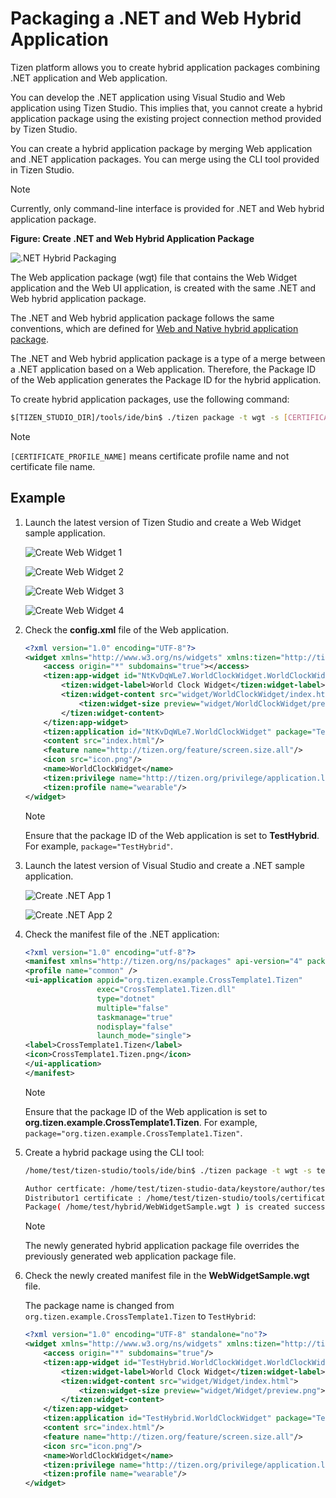 # Packaging a .NET and Web Hybrid Application

Tizen platform allows you to create hybrid application packages combining .NET application and Web application.

You can develop the .NET application using Visual Studio and Web application using Tizen Studio. This implies that, you cannot create a hybrid application package using the existing project connection method provided by Tizen Studio.

You can create a hybrid application package by merging Web application and .NET application packages. You can merge using the CLI tool provided in Tizen Studio.

> [!NOTE]
> Currently, only command-line interface is provided for .NET and Web hybrid application package.

**Figure: Create .NET and Web Hybrid Application Package**

![.NET Hybrid Packaging](./media/net_hybrid_packaging_cs.png)

The Web application package (wgt) file that contains the Web Widget application and the Web UI application, is created with the same .NET and Web hybrid application package.

The .NET and Web hybrid application package follows the same conventions, which are defined for [Web and Native hybrid application package](../../web/index.md#hybrid-application-package).

The .NET and Web hybrid application package is a type of a merge between a .NET application based on a Web application. Therefore, the Package ID of the Web application generates the Package ID for the hybrid application.

To create hybrid application packages, use the following command:

```bash
$[TIZEN_STUDIO_DIR]/tools/ide/bin$ ./tizen package -t wgt -s [CERTIFICATE_PROFILE_NAME] -r [TPK_FILE_PATH] -- [WGT_FILE_PATH]
```

> [!Note]
> `[CERTIFICATE_PROFILE_NAME]` means certificate profile name and not certificate file name.

## Example

1. Launch the latest version of Tizen Studio and create a Web Widget sample application.

    ![Create Web Widget 1](./media/create_web_sample_cs_1.png)

    ![Create Web Widget 2](./media/create_web_sample_cs_2.png)

    ![Create Web Widget 3](./media/create_web_sample_cs_3.png)

    ![Create Web Widget 4](./media/create_web_sample_cs_4.png)

2. Check the **config.xml** file of the Web application.

    ```xml
    <?xml version="1.0" encoding="UTF-8"?>
    <widget xmlns="http://www.w3.org/ns/widgets" xmlns:tizen="http://tizen.org/ns/widgets" id="http://yourdomain/WorldClockWidget" version="1.0.0" viewmodes="maximized">
        <access origin="*" subdomains="true"></access>
        <tizen:app-widget id="NtKvDqWLe7.WorldClockWidget.WorldClockWidget" primary="true">
            <tizen:widget-label>World Clock Widget</tizen:widget-label>
            <tizen:widget-content src="widget/WorldClockWidget/index.html">
                <tizen:widget-size preview="widget/WorldClockWidget/preview.png">2x2</tizen:widget-size>
            </tizen:widget-content>
        </tizen:app-widget>
        <tizen:application id="NtKvDqWLe7.WorldClockWidget" package="TestHybrid" required_version="2.3.2"/>
        <content src="index.html"/>
        <feature name="http://tizen.org/feature/screen.size.all"/>
		<icon src="icon.png"/>
		<name>WorldClockWidget</name>
		<tizen:privilege name="http://tizen.org/privilege/application.launch"/>
		<tizen:profile name="wearable"/>
    </widget>
    ```
    > [!NOTE]
	> Ensure that the package ID of the Web application is set to **TestHybrid**. For example, `package="TestHybrid"`.

3. Launch the latest version of Visual Studio and create a .NET sample application.

    ![Create .NET App 1](./media/create_dotnet_sample_cs_1.png)

    ![Create .NET App 2](./media/create_dotnet_sample_cs_2.png)

4. Check the manifest file of the .NET application:

    ```xml
    <?xml version="1.0" encoding="utf-8"?>
    <manifest xmlns="http://tizen.org/ns/packages" api-version="4" package="org.tizen.example.CrossTemplate1.Tizen" version="1.0.0">
    <profile name="common" />
    <ui-application appid="org.tizen.example.CrossTemplate1.Tizen"
                    exec="CrossTemplate1.Tizen.dll"
                    type="dotnet"
                    multiple="false"
                    taskmanage="true"
                    nodisplay="false"
                    launch_mode="single">
    <label>CrossTemplate1.Tizen</label>
    <icon>CrossTemplate1.Tizen.png</icon>
    </ui-application>
    </manifest>  
    ```

    > [!NOTE]
	> Ensure that the package ID of the Web application is set to **org.tizen.example.CrossTemplate1.Tizen**. For example, `package="org.tizen.example.CrossTemplate1.Tizen"`.

5. Create a hybrid package using the CLI tool:

    ```bash
    /home/test/tizen-studio/tools/ide/bin$ ./tizen package -t wgt -s test_cert_profile -r /home/test/hybrid/org.tizen.example.CrossTemplate1.Tizen-1.0.0.tpk – /home/test/hybrid/WebWidgetSample.wgt

    Author certficate: /home/test/tizen-studio-data/keystore/author/test_cert_profile.p12
    Distributor1 certificate : /home/test/tizen-studio/tools/certificate-generator/certificates/distributor/sdk-partner/tizen-distributor-signer.p12
    Package( /home/test/hybrid/WebWidgetSample.wgt ) is created successfully.
    ```

    > [!NOTE]
    > The newly generated hybrid application package file overrides the previously generated web application package file.

6. Check the newly created manifest file in the **WebWidgetSample.wgt** file.

    The package name is changed from `org.tizen.example.CrossTemplate1.Tizen` to `TestHybrid`:

    ```xml
    <?xml version="1.0" encoding="UTF-8" standalone="no"?>
    <widget xmlns="http://www.w3.org/ns/widgets" xmlns:tizen="http://tizen.org/ns/widgets" id="http://yourdomain/WorldClockWidget" version="1.0.0" viewmodes="maximized">
        <access origin="*" subdomains="true"/>
        <tizen:app-widget id="TestHybrid.WorldClockWidget.WorldClockWidget" primary="true">
            <tizen:widget-label>World Clock Widget</tizen:widget-label>
            <tizen:widget-content src="widget/Widget/index.html">
                <tizen:widget-size preview="widget/Widget/preview.png">2x2</tizen:widget-size>
            </tizen:widget-content>
        </tizen:app-widget>
        <tizen:application id="TestHybrid.WorldClockWidget" package="TestHybrid" required_version="2.3.2"/>
        <content src="index.html"/>
        <feature name="http://tizen.org/feature/screen.size.all"/>
        <icon src="icon.png"/>
        <name>WorldClockWidget</name>
        <tizen:privilege name="http://tizen.org/privilege/application.launch"/>
        <tizen:profile name="wearable"/>
    </widget>
    ```
